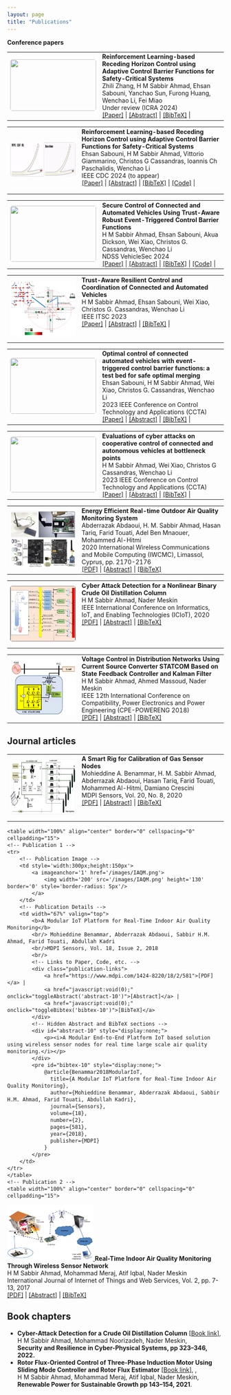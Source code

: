 ```yaml
---
layout: page
title: "Publications"
---
```

**Conference papers**
<section>  
    <table width="100%" align="center" border="0" cellspacing="0" cellpadding="15">
        <!-- Publication 1 -->
        <tr>
            <!-- Publication Image -->
            <td style='width:300px;height:150px'>
                <a imageanchor='1' href='/images/MARL_CBF.gif'>
                    <img width='200' src='/images/MARL_CBF.gif' height='120' border='0' style='border-radius: 5px'/>
                </a>
            </td>
            <!-- Publication Details -->
            <td width="67%" valign="top">
                    <b>Reinforcement Learning-based Receding Horizon Control using Adaptive Control Barrier Functions for Safety-Critical Systems</b>
                    <br/>Zhili Zhang, H M Sabbir Ahmad, Ehsan Sabouni, Yanchao Sun, Furong Huang, Wenchao Li, Fei Miao<br/>Under review (ICRA 2024)<br/>                
                <!-- Links to Paper, Code, etc. -->
                <div class="publication-links">
                    <a href="https://arxiv.org/abs/2309.11057">[Paper]</a> |
                    <a href="javascript:void(0);" onclick="toggleAbstract('abstract-1')">[Abstract]</a> |
                    <a href="javascript:void(0);" onclick="toggleBibtex('bibtex-1')">[BibTeX]</a> |
                </div>
                <!-- Hidden Abstract and BibTeX sections -->
                <div id="abstract-1" style="display:none;">
                    <p><i>Saty Gauranteed Robust MARL with Hierarchical Control based on CBFs.</i></p>
                </div>
                <pre id="bibtex-1" style="display:none;">
                    @article{Ahmad_01,
                      title={Safety Guaranteed Robust Multi-Agent Reinforcement Learning with Hierarchical Control for Connected and Automated Vehicles},
                      author={Zhili Zhang, H M Sabbir Ahmad, Ehsan Sabouni, Yanchao Sun, Furong Huang, Wenchao Li, Fei Miao},
                      journal={arXiv preprint arXiv:2309.11057},
                      year={2024}
                    }
                </pre>
            </td>
        </tr>
        <!-- Additional publications... -->
    </table>
    <table width="100%" align="center" border="0" cellspacing="0" cellpadding="15">
        <!-- Publication 1 -->
        <tr>
            <!-- Publication Image -->
            <td style='width:300px;height:150px'>
                <a imageanchor='1' href='/images/mixed_video1.gif'>
                    <img width='200' src='/images/mixed_video1.gif' height='80' border='0' style='border-radius: 5px'/>
                </a>
            </td>
            <!-- Publication Details -->
            <td width="67%" valign="top">
                <b>Reinforcement Learning-based Receding Horizon Control using Adaptive Control Barrier Functions for Safety-Critical Systems</b>
                <br/>Ehsan Sabouni, H M Sabbir Ahmad, Vittorio Giammarino, Christos G Cassandras, Ioannis Ch Paschalidis, Wenchao Li<br/>IEEE CDC 2024 (to appear)<br/>
                <!-- Links to Paper, Code, etc. -->
                <div class="publication-links">
                    <a href="https://arxiv.org/abs/2403.17338">[Paper]</a> |
                    <a href="javascript:void(0);" onclick="toggleAbstract('abstract-2')">[Abstract]</a> |
                    <a href="javascript:void(0);" onclick="toggleBibtex('bibtex-2')">[BibTeX]</a> |
                    <a href="https://github.com/SabbirAhmad26/CDC2024_RL_adpative_MPC_CBF">[Code]</a> |
                </div>
                <!-- Hidden Abstract and BibTeX sections -->
                <div id="abstract-2" style="display:none;">
                    <p><i>A RL based approach for Safety Gauranteed Control for Autonomous Systems.</i></p>
                </div>
                <pre id="bibtex-2" style="display:none;">
                    @article{Ahmad_02,
                      title={Reinforcement Learning-based Receding Horizon Control using Adaptive Control Barrier Functions for Safety-Critical Systems},
                      author={Ehsan Sabouni, H M Sabbir Ahmad, Vittorio Giammarino, Christos G Cassandras, Ioannis Ch Paschalidis, Wenchao Li},
                      journal={arXiv preprint arXiv:2403.17338},
                      year={2024}
                    }
                </pre>
            </td>
        </tr>
        <!-- Additional publications... -->
    </table>
    <table width="100%" align="center" border="0" cellspacing="0" cellpadding="15">
        <!-- Publication 1 -->
        <tr>
            <!-- Publication Image -->
            <td style='width:300px;height:150px'>
                <a imageanchor='1' href='/images/accident_video.gif'>
                    <img width='200' src='/images/accident_video.gif' height='130' border='0' style='border-radius: 5px'/>
                </a>
            </td>
            <!-- Publication Details -->
            <td width="67%" valign="top">
              <b>Secure Control of Connected and Automated Vehicles Using Trust-Aware Robust Event-Triggered Control Barrier Functions</b>
              <br/>H M Sabbir Ahmad, Ehsan Sabouni, Akua Dickson, Wei Xiao, Christos G. Cassandras, Wenchao Li<br/>NDSS VehicleSec 2024<br/>
                <!-- Links to Paper, Code, etc. -->
                <div class="publication-links">
                    <a href="https://arxiv.org/abs/2401.02306">[Paper]</a> |
                    <a href="javascript:void(0);" onclick="toggleAbstract('abstract-3')">[Abstract]</a> |
                    <a href="javascript:void(0);" onclick="toggleBibtex('bibtex-3')">[BibTeX]</a> |
                    <a href="https://github.com/SabbirAhmad26/Trust_based_CBF">[Code]</a> |
                </div>
                <!-- Hidden Abstract and BibTeX sections -->
                <div id="abstract-3" style="display:none;">
                    <p><i>Trust Aware Secure and Safe Control using Control Barrier Functions.</i></p>
                </div>
                <pre id="bibtex-3" style="display:none;">
                    @article{Ahmad_03,
                      title={Secure Control of Connected and Automated Vehicles Using Trust-Aware Robust Event-Triggered Control Barrier Functions},
                      author={H M Sabbir Ahmad, Ehsan Sabouni, Akua Dickson, Wei Xiao, Christos G. Cassandras, Wenchao Li},
                      journal={Symposium on Vehicles Security and Privacy (VehicleSec)},
                      year={2024}
                    }
                </pre>
            </td>
        </tr>
        <!-- Additional publications... -->
    </table>
    <table width="100%" align="center" border="0" cellspacing="0" cellpadding="15">
        <!-- Publication 1 -->
        <tr>
            <!-- Publication Image -->
            <td style='width:300px;height:150px'>
                <a imageanchor='1' href='/images/rescav.png'>
                    <img width='200' src='/images/rescav.png' height='130' border='0' style='border-radius: 5px'/>
                </a>
            </td>
            <!-- Publication Details -->
            <td width="67%" valign="top">
                <b>Trust-Aware Resilient Control and Coordination of Connected and Automated Vehicles</b>
                <br/>H M Sabbir Ahmad, Ehsan Sabouni, Wei Xiao, Christos G. Cassandras, Wenchao Li<br/>IEEE ITSC 2023<br/>
                <!-- Links to Paper, Code, etc. -->
                <div class="publication-links">
                    <a href="https://ieeexplore.ieee.org/abstract/document/10421858">[Paper]</a> |
                    <a href="javascript:void(0);" onclick="toggleAbstract('abstract-4')">[Abstract]</a> |
                    <a href="javascript:void(0);" onclick="toggleBibtex('bibtex-4')">[BibTeX]</a> |
                </div>
                <!-- Hidden Abstract and BibTeX sections -->
                <div id="abstract-4" style="display:none;">
                    <p><i>Trust Aware Control and Coordination using Control Barrier Functions.</i></p>
                </div>
                <pre id="bibtex-4" style="display:none;">
                    @article{Ahmad_04,
                      title={Trust-Aware Resilient Control and Coordination of Connected and Automated Vehicles},
                      author={H M Sabbir Ahmad, Ehsan Sabouni, Wei Xiao, Christos G. Cassandras, Wenchao Li},
                      journal={IEE International Conference on Intelligent Transportation Systems},
                      year={2023}
                    }
                </pre>
            </td>
        </tr>
        <!-- Additional publications... -->
    </table>
  <table width="100%" align="center" border="0" cellspacing="0" cellpadding="15">
        <!-- Publication 1 -->
        <tr>
            <!-- Publication Image -->
            <td style='width:300px;height:150px'>
                <a imageanchor='1' href='/images/event_TAC.gif'>
                    <img width='200' src='/images/event_TAC.gif' height='130' border='0' style='border-radius: 5px'/>
                </a>
            </td>
            <!-- Publication Details -->
            <td width="67%" valign="top">
                <b>Optimal control of connected automated vehicles with event-triggered control barrier functions: a test bed for safe optimal merging</b>
                <br/>Ehsan Sabouni, H M Sabbir Ahmad, Wei Xiao, Christos G. Cassandras, Wenchao Li<br/>2023 IEEE Conference on Control Technology and Applications (CCTA)<br/>
                <!-- Links to Paper, Code, etc. -->
              <div class="publication-links">
                  <a href="https://ieeexplore.ieee.org/document/10253379">[Paper]</a> |
                  <a href="javascript:void(0);" onclick="toggleAbstract('abstract-5')">[Abstract]</a> |
                  <a href="javascript:void(0);" onclick="toggleBibtex('bibtex-5')">[BibTeX]</a> |
              </div>
              <!-- Hidden Abstract and BibTeX sections -->
              <div id="abstract-5" style="display:none;">
                  <p><i>A Testbed for Event-Triggered Control using Control Barrier Functions.</i></p>
              </div>
              <pre id="bibtex-5" style="display:none;">
                  @article{Ahmad_05,
                    title={Optimal control of connected automated vehicles with event-triggered control barrier functions: a test bed for safe optimal merging},
                    author={Ehsan Sabouni, H M Sabbir Ahmad, Wei Xiao, Christos G Cassandras, Wenchao Li},
                    journal={IEEE Conference on Control Technology and Applications (CCTA)},
                    year={2023}
                  }
              </pre>
            </td>
        </tr>
        <!-- Additional publications... -->
    </table>
    <table width="100%" align="center" border="0" cellspacing="0" cellpadding="15">
        <!-- Publication 1 -->
        <tr>
            <!-- Publication Image -->
            <td style='width:300px;height:150px'>
                <a imageanchor='1' href='/images/Cyber_attack.gif'>
                    <img width='200' src='/images/Cyber_attack.gif' height='130' border='0' style='border-radius: 5px'/>
                </a>
            </td>
            <!-- Publication Details -->
            <td width="67%" valign="top">
              <b>Evaluations of cyber attacks on cooperative control of connected and autonomous vehicles at bottleneck points</b>
              <br/> H M Sabbir Ahmad, Wei Xiao, Christos G Cassandras, Wenchao Li <br/>2023 IEEE Conference on Control Technology and Applications (CCTA)<br/> 
              <!-- Links to Paper, Code, etc. -->
              <div class="publication-links">
                  <a href="https://par.nsf.gov/servlets/purl/10420904">[Paper]</a> |
                  <a href="javascript:void(0);" onclick="toggleAbstract('abstract-6')">[Abstract]</a> |
                  <a href="javascript:void(0);" onclick="toggleBibtex('bibtex-6')">[BibTeX]</a> |
              </div>
              <!-- Hidden Abstract and BibTeX sections -->
              <div id="abstract-6" style="display:none;">
                  <p><i>Evaluations of Cyber-attacks on Connected and Automated Vehicles.</i></p>
              </div>
              <pre id="bibtex-6" style="display:none;">
                  @article{Ahmad_06,
                    title={Evaluations of cyber attacks on cooperative control of connected and autonomous vehicles at bottleneck points},
                    author={H M Sabbir Ahmad, Ehsan Sabouni, Wei Xiao, Christos G Cassandras, Wenchao Li},
                    journal={Symposium on Vehicles Security and Privacy (VehicleSec)},
                    year={2023}
                  }
              </pre>
            </td>
        </tr>
        <!-- Additional publications... -->
    </table>
    <table width="100%" align="center" border="0" cellspacing="0" cellpadding="15">
        <!-- Publication 1 -->
    <tr>
        <!-- Publication Image -->
        <td style='width:300px;height:150px'>
            <a imageanchor='1' href='/images/OAQM.png'>
                <img width='200' src='/images/OAQM.png' height='130' border='0' style='border-radius: 5px'/>
            </a>
        </td>
        <!-- Publication Details -->
        <td width="67%" valign="top">
            <b>Energy Efficient Real-time Outdoor Air Quality Monitoring System</b>
            <br/> Abderrazak Abdaoui, H. M. Sabbir Ahmad, Hasan Tariq, Farid Touati, Adel Ben Mnaouer, Mohammed Al-Hitmi 
            <br/>2020 International Wireless Communications and Mobile Computing (IWCMC), Limassol, Cyprus, pp. 2170-2176<br/> 
            <!-- Links to Paper, Code, etc. -->
            <div class="publication-links">
                <a href="https://ieeexplore.ieee.org/abstract/document/9148229">[PDF]</a> |
                <a href="javascript:void(0);" onclick="toggleAbstract('abstract-7')">[Abstract]</a> |
                <a href="javascript:void(0);" onclick="toggleBibtex('bibtex-7')">[BibTeX]</a>
            </div>
            <!-- Hidden Abstract and BibTeX sections -->
            <div id="abstract-7" style="display:none;">
                <p><i>Energy Efficient Real-time Outdoor Air Quality Monitoring System using wireless communication.</i></p>
            </div>
            <pre id="bibtex-7" style="display:none;">
                @inproceedings{Abdaoui_2020,
                  title={Energy Efficient Real-time Outdoor Air Quality Monitoring System},
                  author={Abderrazak Abdaoui, H. M. Sabbir Ahmad, Hasan Tariq, Farid Touati, Adel Ben Mnaouer, Mohammed Al-Hitmi},
                  booktitle={International Wireless Communications and Mobile Computing (IWCMC)},
                  location={Limassol, Cyprus},
                  year={2020},
                  pages={pp. 2170-2176}
                }
            </pre>
        </td>
    </tr>
        <!-- Additional publications... -->
    </table>
    <table width="100%" align="center" border="0" cellspacing="0" cellpadding="15">
    <!-- Publication 1 -->
    <tr>
        <!-- Publication Image -->
        <td style='width:300px;height:150px'>
            <a imageanchor='1' href='/images/Att_Detec_Mit.png'>
                <img width='200' src='/images/Att_Detec_Mit.png' height='130' border='0' style='border-radius: 5px'/>
            </a>
        </td>
        <!-- Publication Details -->
        <td width="67%" valign="top">
            <b>Cyber Attack Detection for a Nonlinear Binary Crude Oil Distillation Column</b>
            <br/> H M Sabbir Ahmad, Nader Meskin
            <br/>IEEE International Conference on Informatics, IoT, and Enabling Technologies (ICIoT), 2020
            <br/>
            <!-- Links to Paper, Code, etc. -->
            <div class="publication-links">
                <a href="https://ieeexplore.ieee.org/document/9089577">[PDF]</a> |
                <a href="javascript:void(0);" onclick="toggleAbstract('abstract-8')">[Abstract]</a> |
                <a href="javascript:void(0);" onclick="toggleBibtex('bibtex-8')">[BibTeX]</a>
            </div>
            <!-- Hidden Abstract and BibTeX sections -->
            <div id="abstract-8" style="display:none;">
                <p><i>Attack detection and isolation technique for sensor attacks on safety critical CPS.</i></p>
            </div>
            <pre id="bibtex-8" style="display:none;">
                @inproceedings{Ahmad2020CyberAttack,
                  title={Cyber Attack Detection for a Nonlinear Binary Crude Oil Distillation Column},
                  author={H M Sabbir Ahmad and Nader Meskin},
                  booktitle={IEEE International Conference on Informatics, IoT, and Enabling Technologies (ICIoT)},
                  year={2020},
                  pages={1-6},
                  doi={10.1109/ICIoT48696.2020.9089577}
                }
            </pre>
        </td>
    </tr>
</table>
          <table width="100%" align="center" border="0" cellspacing="0" cellpadding="15">
    <!-- Publication 1 -->
    <tr>
        <!-- Publication Image -->
        <td style='width:300px;height:150px'>
            <a imageanchor='1' href='/images/STATCOM_Controller.png'>
                <img width='200' src='/images/STATCOM_Controller.png' height='130' border='0' style='border-radius: 5px'/>
            </a>
        </td>
        <!-- Publication Details -->
        <td width="67%" valign="top">
            <b>Voltage Control in Distribution Networks Using Current Source Converter STATCOM Based on State Feedback Controller and Kalman Filter</b>
            <br/> H M Sabbir Ahmad, Ahmed Massoud, Nader Meskin
            <br/>IEEE 12th International Conference on Compatibility, Power Electronics and Power Engineering (CPE-POWERENG 2018)<br/>
            <!-- Links to Paper, Code, etc. -->
            <div class="publication-links">
                <a href="https://ieeexplore.ieee.org/document/9089577">[PDF]</a> |
                <a href="javascript:void(0);" onclick="toggleAbstract('abstract-9')">[Abstract]</a> |
                <a href="javascript:void(0);" onclick="toggleBibtex('bibtex-9')">[BibTeX]</a>
            </div>
            <!-- Hidden Abstract and BibTeX sections -->
            <div id="abstract-9" style="display:none;">
                <p><i>A state feedback control strategy with Kalman filtering for improved voltage regulation in distribution networks using STATCOMs.</i></p>
            </div>
            <pre id="bibtex-9" style="display:none;">
                @inproceedings{Ahmad2018VoltageControl,
                  title={Voltage Control in Distribution Networks Using Current Source Converter STATCOM Based on State Feedback Controller and Kalman Filter},
                  author={H M Sabbir Ahmad and Ahmed Massoud and Nader Meskin},
                  booktitle={IEEE 12th International Conference on Compatibility, Power Electronics and Power Engineering (CPE-POWERENG)},
                  year={2018},
                  doi={10.1109/CPE.2018.8372544}
                }
            </pre>
        </td>
    </tr>
</table>
</section>  
<script src="/js/scripts.js"></script> 
  
## Journal articles
<section>
      <table width="100%" align="center" border="0" cellspacing="0" cellpadding="15">
  <tr>
        <!-- Publication Image -->
        <td style='width:300px;height:150px'>
            <a imageanchor='1' href='/images/Smart_Calibration_Rig.png'>
                <img width='200' src='/images/Smart_Calibration_Rig.png' height='130' border='0' style='border-radius: 5px'/>
            </a>
        </td>
        <!-- Publication Details -->
        <td width="67%" valign="top">
            <b>A Smart Rig for Calibration of Gas Sensor Nodes</b>
            <br/> Mohieddine A. Benammar, H. M. Sabbir Ahmad, Abderrazak Abdaoui, Hasan Tariq, Farid Touati, Mohammed Al-Hitmi, Damiano Crescini
            <br/>MDPI Sensors, Vol. 20, No. 8, 2020
            <br/>
            <!-- Links to Paper, Code, etc. -->
            <div class="publication-links">
                <a href="https://www.iaras.org/iaras/filedownloads/ijitws/2017/022-0002(2017).pdf">[PDF]</a> |
                <a href="javascript:void(0);" onclick="toggleAbstract('abstract-12')">[Abstract]</a> |
                <a href="javascript:void(0);" onclick="toggleBibtex('bibtex-12')">[BibTeX]</a>
            </div>
            <!-- Hidden Abstract and BibTeX sections -->
            <div id="abstract-12" style="display:none;">
                <p><i>A smart calibration rig for IoT nodes for gas sensing aloowing for remote calibration.</i></p>
            </div>
            <pre id="bibtex-12" style="display:none;">
                @article{Benammar2020SmartRig,
                  title={A Smart Rig for Calibration of Gas Sensor Nodes},
                  author={Mohieddine A. Benammar, H. M. Sabbir Ahmad, Abderrazak Abdaoui, Hasan Tariq, Farid Touati, Mohammed Al-Hitmi, Damiano Crescini},
                  journal={Sensors},
                  volume={20},
                  number={8},
                  pages={2341},
                  year={2020},
                  publisher={MDPI},
                  doi={10.3390/s20082341}
                }
            </pre>
        </td>
    </tr>
</table>
    
    <table width="100%" align="center" border="0" cellspacing="0" cellpadding="15">
    <!-- Publication 1 -->
    <tr>
        <!-- Publication Image -->
        <td style='width:300px;height:150px'>
            <a imageanchor='1' href='/images/IAQM.png'>
                <img width='200' src='/images/IAQM.png' height='130' border='0' style='border-radius: 5px'/>
            </a>
        </td>
        <!-- Publication Details -->
        <td width="67%" valign="top">
            <b>A Modular IoT Platform for Real-Time Indoor Air Quality Monitoring</b>
            <br/> Mohieddine Benammar, Abderrazak Abdaoui, Sabbir H.M. Ahmad, Farid Touati, Abdullah Kadri
            <br/>MDPI Sensors, Vol. 18, Issue 2, 2018
            <br/>
            <!-- Links to Paper, Code, etc. -->
            <div class="publication-links">
                <a href="https://www.mdpi.com/1424-8220/18/2/581">[PDF]</a> |
                <a href="javascript:void(0);" onclick="toggleAbstract('abstract-10')">[Abstract]</a> |
                <a href="javascript:void(0);" onclick="toggleBibtex('bibtex-10')">[BibTeX]</a>
            </div>
            <!-- Hidden Abstract and BibTeX sections -->
            <div id="abstract-10" style="display:none;">
                <p><i>A Modular End-to-End Platform IoT based solution using wireless sensor nodes for real time large scale air quality monitoring.</i></p>
            </div>
            <pre id="bibtex-10" style="display:none;">
                @article{Benammar2018ModularIoT,
                  title={A Modular IoT Platform for Real-Time Indoor Air Quality Monitoring},
                  author={Mohieddine Benammar, Abderrazak Abdaoui, Sabbir H.M. Ahmad, Farid Touati, Abdullah Kadri},
                  journal={Sensors},
                  volume={18},
                  number={2},
                  pages={581},
                  year={2018},
                  publisher={MDPI}
                }
            </pre>
        </td>
    </tr>
    </table>
    <!-- Publication 2 -->
    <table width="100%" align="center" border="0" cellspacing="0" cellpadding="15">
  <tr>
        <!-- Publication Image -->
        <td style='width:300px;height:150px'>
            <a imageanchor='1' href='/images/IAQM_2.png'>
                <img width='200' src='/images/IAQM_2.png' height='130' border='0' style='border-radius: 5px'/>
            </a>
        </td>
        <!-- Publication Details -->
        <td width="67%" valign="top">
            <b>Real-Time Indoor Air Quality Monitoring Through Wireless Sensor Network</b>
            <br/> H M Sabbir Ahmad, Mohammad Meraj, Atif Iqbal, Nader Meskin
            <br/>International Journal of Internet of Things and Web Services, Vol. 2, pp. 7-13, 2017
            <br/>
            <!-- Links to Paper, Code, etc. -->
            <div class="publication-links">
                <a href="https://www.iaras.org/iaras/filedownloads/ijitws/2017/022-0002(2017).pdf">[PDF]</a> |
                <a href="javascript:void(0);" onclick="toggleAbstract('abstract-11')">[Abstract]</a> |
                <a href="javascript:void(0);" onclick="toggleBibtex('bibtex-11')">[BibTeX]</a>
            </div>
            <!-- Hidden Abstract and BibTeX sections -->
            <div id="abstract-11" style="display:none;">
                <p><i>A novel IoT smart architecture for air quality monitoring, employing various technologies such as gas sensing, wireless sensor networks,edge computing and smart mobile devices.</i></p>
            </div>
            <pre id="bibtex-11" style="display:none;">
                @article{Ahmad2017RealTimeIAQ,
                  title={Real-Time Indoor Air Quality Monitoring Through Wireless Sensor Network},
                  author={H M Sabbir Ahmad, Mohammad Meraj, Atif Iqbal, Nader Meskin},
                  journal={International Journal of Internet of Things and Web Services},
                  volume={2},
                  pages={7-13},
                  year={2017},
                  publisher={IARAS}
                }
            </pre>
        </td>
    </tr>
</table>
</section>

## Book chapters
* **Cyber-Attack Detection for a Crude Oil Distillation Column** [<a href="https://link.springer.com/chapter/10.1007/978-3-030-97166-3_13" target="top">Book link</a>],
  <br> H M Sabbir Ahmad, Mohammad Noorizadeh, Nader Meskin,
  <br> **Security and Resilience in Cyber-Physical Systems, pp 323–346, 2022.** 
* **Rotor Flux-Oriented Control of Three-Phase Induction Motor Using Sliding Mode Controller and Rotor Flux Estimator** [<a href="https://link.springer.com/chapter/10.1007/978-981-33-4080-0_14" target="top">Book link</a>],
  ,
  <br> H M Sabbir Ahmad, Mohammad Meraj, Atif Iqbal, Nader Meskin,
  <br> **Renewable Power for Sustainable Growth pp 143–154, 2021**.
   

